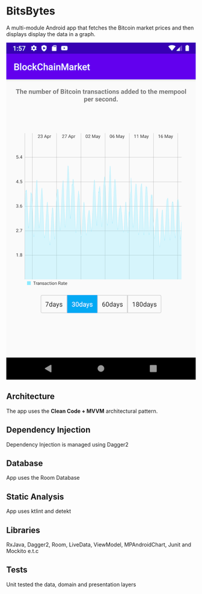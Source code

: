 # BitsBytes
A multi-module Android app that fetches the Bitcoin market prices and then displays display the data in a graph.

![BitsBytes](AppScreenshot.png)

## Architecture
The app uses the **Clean Code + MVVM** architectural pattern.

## Dependency Injection
Dependency Injection is managed using Dagger2

## Database
App uses the Room Database

## Static Analysis
App uses ktlint and detekt 

## Libraries
RxJava, Dagger2, Room, LiveData, ViewModel, MPAndroidChart, Junit and Mockito e.t.c

## Tests
Unit tested the data, domain and presentation layers
